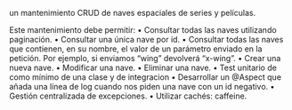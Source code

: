 un mantenimiento CRUD
de naves espaciales de series y películas.

Este mantenimiento debe permitir:
• Consultar todas las naves utilizando paginación.
• Consultar una única nave por id.
• Consultar todas las naves que contienen, en su nombre, el valor de un parámetro enviado en
la petición. Por ejemplo, si enviamos “wing” devolverá “x-wing”.
• Crear una nueva nave.
• Modificar una nave.
• Eliminar una nave.
• Test unitario de como mínimo de una clase y de integracion
• Desarrollar un @Aspect que añada una línea de log cuando nos piden una nave con un id
negativo.
• Gestión centralizada de excepciones.
• Utilizar cachés: caffeine.
